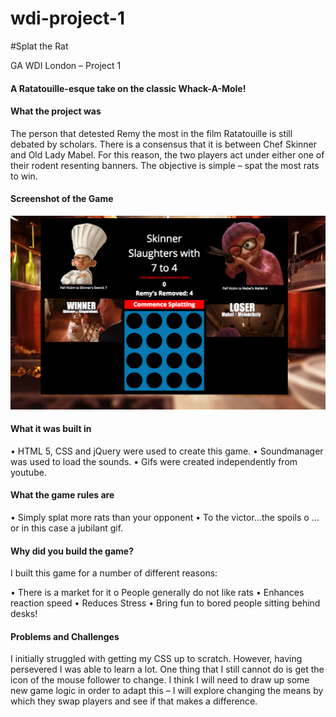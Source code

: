 # wdi-project-1

#Splat the Rat

GA WDI London – Project 1

#### A Ratatouille-esque take on the classic Whack-A-Mole!

#### What the project was

The person that detested Remy the most in the film Ratatouille is still debated by scholars. There is a consensus that it is between Chef Skinner and Old Lady Mabel. For this reason, the two players act under either one of their rodent resenting banners. The objective is simple – spat the most rats to win. 

#### Screenshot of the Game 

![](./images/game.png)

#### What it was built in

• HTML 5, CSS and jQuery were used to create this game. 
• Soundmanager was used to load the sounds.
• Gifs were created independently from youtube. 


#### What the game rules are

• Simply splat more rats than your opponent
• To the victor…the spoils
o … or in this case a jubilant gif. 

#### Why did you build the game?

I built this game for a number of different reasons:

• There is a market for it
o People generally do not like rats
• Enhances reaction speed
• Reduces Stress 
• Bring fun to bored people sitting behind desks!


#### Problems and Challenges

I initially struggled with getting my CSS up to scratch. However, having persevered I was able to learn a lot. One thing that I still cannot do is get the icon of the mouse follower to change. I think I will need to draw up some new game logic in order to adapt this – I will explore changing the means by which they swap players and see if that makes a difference.
